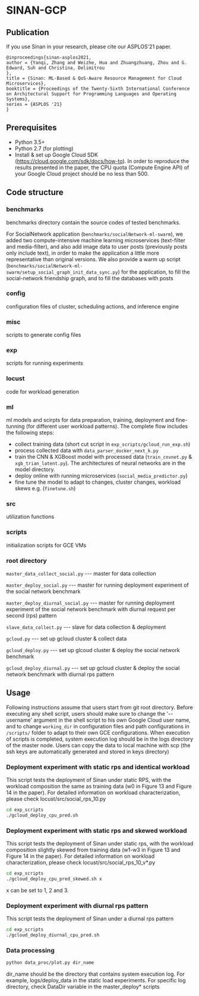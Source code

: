 # SINAN-GCP

## Publication
If you use Sinan in your research, please cite our ASPLOS'21 paper.
```
@inproceedings{sinan-asplos2021,
author = {Yanqi, Zhang and Weizhe, Hua and Zhuangzhuang, Zhou and G. Edward, Suh and Christina, Delimitrou
},
title = {Sinan: ML-Based & QoS-Aware Resource Management for Cloud Microservices},
booktitle = {Proceedings of the Twenty-Sixth International Conference on Architectural Support for Programming Languages and Operating Systems},
series = {ASPLOS '21}
}
```

## Prerequisites
- Python 3.5+
- Python 2.7 (for plotting)
- Install & set up Google Cloud SDK (https://cloud.google.com/sdk/docs/how-to). In order to reproduce the results presented in the paper, the CPU quota (Compute Engine API) of your Google Cloud project should be no less than 500.

## Code structure
### benchmarks 
benchmarks directory contain the source codes of tested benchmarks. 

For SocialNetwork application (`benchmarks/socialNetwork-ml-swarm`), we added two compute-intensive machine learning microservices (text-filter and media-filter), and also add image data to user posts (previously posts only include text), in order to make the application a little more representative than original versions. We also provide a warm up script (`benchmarks/socialNetwork-ml-swarm/setup_social_graph_init_data_sync.py`) for the application, to fill the social-network friendship graph, and to fill the databases with posts

### config
configuration files of cluster, scheduling actions, and inference engine

### misc
scripts to generate config files

### exp
scripts for running experiments

### locust
code for workload generation

### ml
ml models and scirpts for data preparation, training, deployment and fine-tunning (for different user workload patterns). The complete flow includes the following steps: 
- collect training data (short cut script in `exp_scripts/gcloud_run_exp.sh`)
- process collected data with `data_parser_docker_next_k.py`
- train the CNN & XGBoost model with processed data (`train_cnvnet.py` & `xgb_trian_latent.py`). The architectures of neural networks are in the model directory.
- deploy online with running microservices (`social_media_predictor.py`)
- fine tune the model to adapt to changes, cluster changes, workload skews e.g. (`finetune.sh`)

### src
utilization functions

### scripts
initialization scripts for GCE VMs

### root directory
`master_data_collect_social.py`  --- master for data collection

`master_deploy_social.py`  --- master for running deployment experiment of the social network benchmark

`master_deploy_diurnal_social.py` --- master for running deployment experiment of the social network benchmark with diurnal request per second (rps) pattern

`slave_data_collect.py` --- slave for data collection & deployment

`gcloud.py` --- set up gcloud cluster & collect data

`gcloud_deploy.py` --- set up glcoud cluster & deploy the social network benchmark

`gcloud_deploy_diurnal.py` --- set up gcloud cluster & deploy the social network benchmark with diurnal rps pattern

## Usage
Following instructions assume that users start from git root directory. Before executing any shell script, users should make sure to change the '--username' argument in the shell script to his own Google Cloud user name, and to change `working_dir` in configuration files and path configurations in `/scripts/` folder to adapt to their own GCE configurations. When execution of scripts is completed, system execution log should be in the logs directory of the master node. Users can copy the data to local machine with scp (the ssh keys are automatically generated and stored in keys directory)

### Deployment experiment with static rps and identical workload
This script tests the deployment of Sinan under static RPS, with the workload composition the same as training data (w0 in Figure 13 and Figure 14 in the paper). For detailed information on workload characterization, please check locust/src/social_rps_10.py
```bash
cd exp_scripts
./gcloud_deploy_cpu_pred.sh
```

### Deployment experiment with static rps and skewed workload
This script tests the deployment of Sinan under static rps, with the workload composition slightly skewed from training data (w1-w3 in Figure 13 and Figure 14 in the paper). For detailed information on workload characterization, please check locust/src/social_rps_10_v*.py
```bash
cd exp_scripts
./gcloud_deploy_cpu_pred_skewed.sh x
```
x can be set to 1, 2 and 3.

### Deployment experiment with diurnal rps pattern
This script tests the deployment of Sinan under a diurnal rps pattern
```bash
cd exp_scripts
./gcloud_deploy_diurnal_cpu_pred.sh
```

### Data processing
```bash
python data_proc/plot.py dir_name
```
dir_name should be the directory that contains system execution log. For example, logs/deploy_data in the static load experiments. For specific log directory, check DataDir variable in the master_deploy* scripts
